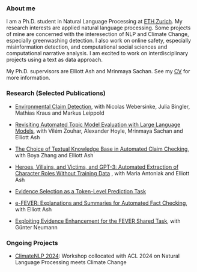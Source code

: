 ### About me

I am a Ph.D. student in Natural Language Processing at [ETH Zurich](https://ethz.ch/en.html). My research interests are applied natural language processing. Some projects of mine are concerned with the interesection of NLP and Climate Change, especially greenwashing detection. I also work on online safety, especially misinformation detection, and computational social sciences and computational narrative analysis. I am excited to work on interdisciplinary projects using a text as data approach.

My Ph.D. supervisors are Elliott Ash and Mrinmaya Sachan. See my [CV](https://www.dropbox.com/scl/fi/srm23lq2bgyfuw8hoxm9q/cv.pdf?rlkey=d8ox1ea78gx0ydn18mnck69hr&dl=0) for more information.

### Research (Selected Publications)

- [Environmental Claim Detection](https://aclanthology.org/2023.acl-short.91/), with Nicolas Webersinke, Julia Bingler, Mathias Kraus and Markus Leippold

- [Revisiting Automated Topic Model Evaluation with Large Language Models](https://arxiv.org/abs/2305.12152), with Vilém Zouhar, Alexander Hoyle, Mrinmaya Sachan and Elliott Ash

- [The Choice of Textual Knowledge Base in Automated Claim Checking](https://dl.acm.org/doi/full/10.1145/3561389), with Boya Zhang and Elliott Ash

- [Heroes, Villains, and Victims, and GPT-3: Automated Extraction of Character Roles Without Training Data](https://aclanthology.org/2022.wnu-1.6/) , with Maria Antoniak and Elliott Ash

- [Evidence Selection as a Token-Level Prediction Task](https://aclanthology.org/2021.fever-1.2/)

- [e-FEVER: Explanations and Summaries for Automated Fact Checking](https://www.research-collection.ethz.ch/handle/20.500.11850/453826), with Elliott Ash

- [Exploiting Evidence Enhancement for the FEVER Shared Task](https://aclanthology.org/D19-6616/), with Günter Neumann

### Ongoing Projects

- [ClimateNLP 2024](https://nlp4climate.github.io/): Workshop collocated with ACL 2024 on Natural Language Processing meets Climate Change


